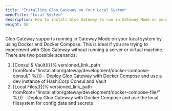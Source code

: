 ```yaml
---
title: "Installing Gloo Gateway on Your Local System"
menuTitle: "Local System"
description: How to install Gloo Gateway to run in Gateway Mode on your local system.
weight: 50
---
```


Gloo Gateway supports running in Gateway Mode on your local system by using Docker and Docker Compose. This is ideal if you are trying to experiment with Gloo Gateway without running a server or virtual machine. There are two possible scenarios:

1. [Consul & Vault]({{% versioned_link_path fromRoot="/installation/gateway/development/docker-compose-consul/" %}}) - Deploy Gloo Gateway with Docker Compose and use a dev instance of HashiCorp Consul and Vault
1. [Local Files]({{% versioned_link_path fromRoot="/installation/gateway/development/docker-compose-file/" %}}) - Deploy Gloo Gateway with Docker Compose and use the local filesystem for config data and secrets